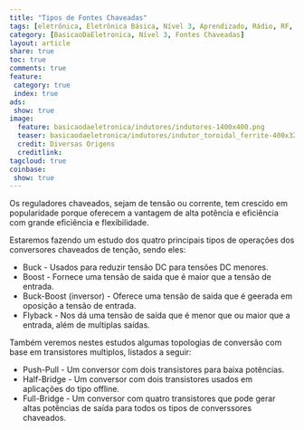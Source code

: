 ```yaml
---
title: "Tipos de Fontes Chaveadas"
tags: [eletrônica, Eletrônica Básica, Nível 3, Aprendizado, Rádio, RF, Arduino, Sensor, Capacitivo, Indutor, Choque, Reator,  Oscilador, Passa Banda, Filtro, Passa Baixa, Tanque, Filtro Passa Alta, Conversor Analógico Digital, ADC, ACD, Fontes Chaveadas, Buck, Boost, Buck-Boost, Flyback, Push-Pull, Half-Bridge, Full-Bridge, Inversor, Conversor, Fontes de Alimentação, Switching Converter]
category: [BasicaoDaEletronica, Nível 3, Fontes Chaveadas]
layout: article
share: true
toc: true
comments: true
feature:
 category: true
 index: true
ads:
 show: true
image:
  feature: basicaodaeletronica/indutores/indutores-1400x400.png
  teaser: basicaodaeletronica/indutores/indutor_toroidal_ferrite-400x321.jpg
  credit: Diversas Origens
  creditlink:
tagcloud: true
coinbase:
 show: true
---
```


Os reguladores chaveados, sejam de tensão ou corrente, tem crescido em popularidade porque oferecem a vantagem de alta potência e eficiência com grande eficiência e flexibilidade.

<!--more-->

Estaremos fazendo um estudo  dos quatro principais tipos de operações dos conversores chaveados de tenção, sendo eles:

 * Buck - Usados para reduzir tensão DC para tensões DC menores.
 * Boost - Fornece uma tensão de saida que é maior que a tensão de entrada.
 * Buck-Boost (inversor) - Oferece uma tensão de saida que é geerada em oposição a tensão de entrada.
 * Flyback - Nos dá uma tensão de saída que é menor que ou maior que a entrada, além de multiplas saídas.

Também veremos nestes estudos algumas topologias de conversão com base em transistores multiplos, listados a seguir:

 * Push-Pull - Um conversor com dois transistores para baixa potências.
 * Half-Bridge - Um conversor com dois transistores usados em aplicações do tipo offline.
 * Full-Bridge - Um conversor com quatro transistores que pode gerar altas potências de saída para todos os tipos de converssores chaveados.
